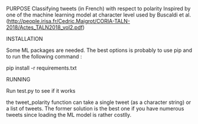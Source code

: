 PURPOSE
Classifying tweets (in French) with respect to polarity
Inspired by one of the machine learning model at character level used by Buscaldi et al. (http://people.irisa.fr/Cedric.Maigrot/CORIA-TALN-2018/Actes_TALN2018_vol2.pdf)

INSTALLATION

Some ML packages are needed. The best options is probably to use pip and to run the following command :

pip install -r requirements.txt

RUNNING

Run test.py to see if it works

the tweet_polarity function can take a single tweet (as a character string) or a list of tweets. The former solution is the best one if you have numerous tweets since loading the ML model is rather costlly.
